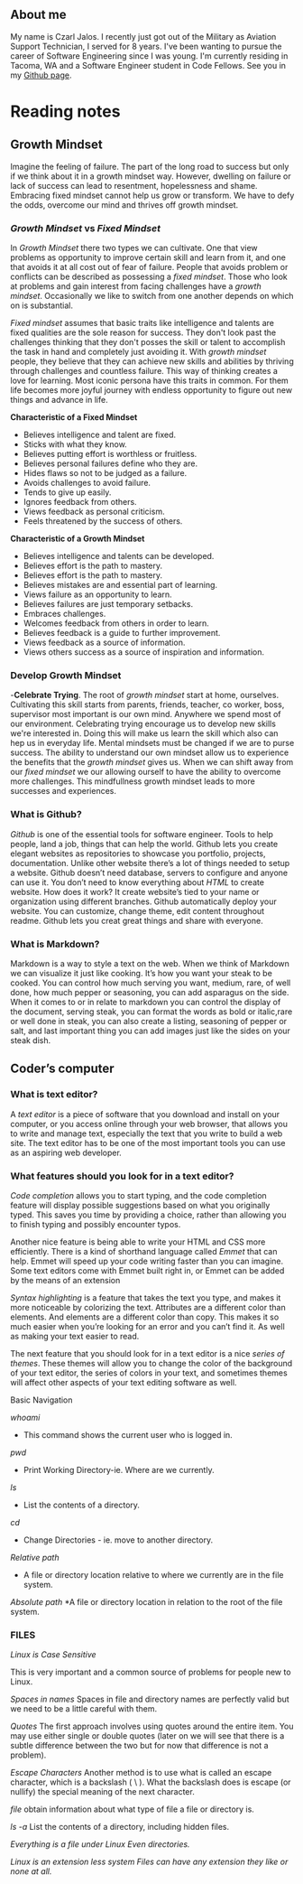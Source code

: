 ## About me

  My name is Czarl Jalos. I recently just got out of the Military as Aviation Support Technician, I served for 8 years. I've been wanting to pursue the career of Software Engineering since I was young. I'm currently residing in Tacoma, WA and a Software Engineer student in Code Fellows. See you in my [Github page](https://github.com/cfJalos).


# Reading notes  




## Growth Mindset

  Imagine the feeling of failure. The part of the long road to success but only if we think about it in a growth mindset way. However, dwelling on failure or lack of success can lead to resentment, hopelessness and shame. Embracing fixed mindset cannot help us grow or transform. We have to defy the odds, overcome our mind and thrives off growth mindset. 



### *Growth Mindset* vs *Fixed Mindset*

  In *Growth Mindset* there two types we can cultivate. One that view problems as opportunity to improve certain skill and learn from it, and one that avoids it at all cost out of fear of failure. People that avoids problem or conflicts can be described as possessing a *fixed mindset*. Those who look at problems and gain interest from facing challenges have a *growth mindset*. Occasionally we like to switch from one another depends on which on is substantial.

  *Fixed mindset* assumes that basic traits like intelligence and talents are fixed qualities are the sole reason for success. They don't look past the challenges thinking that they don't posses the skill or talent to accomplish the task in hand and completely just avoiding it. With *growth mindset* people, they believe that they can achieve new skills and abilities by thriving through challenges and countless failure. This way of thinking creates a love for learning. Most iconic persona have this traits in common. For them life becomes more joyful journey with endless opportunity to figure out new things and advance in life.
 
**Characteristic of a Fixed Mindset**               

* Believes intelligence and talent are fixed.
* Sticks with what they know.
* Believes putting effort is worthless or fruitless.
* Believes personal failures define who they are.
* Hides flaws so not to be judged as a failure.
* Avoids challenges to avoid failure.
* Tends to give up easily.
* Ignores feedback from others.
* Views feedback as personal criticism.
* Feels threatened by the success of others.

**Characteristic of a Growth Mindset**

* Believes intelligence and talents can be developed.
* Believes effort is the path to mastery.
* Believes effort is the path to mastery.
* Believes mistakes are and essential part of learning.
* Views failure as an opportunity to learn.
* Believes failures are just temporary setbacks.
* Embraces challenges.
* Welcomes feedback from others in order to learn.
* Believes feedback is a guide to further improvement.
* Views feedback as a source of information.
* Views others success as a source of inspiration and information.

### Develop Growth Mindset
  
  -**Celebrate Trying**. The root of *growth mindset* start at home, ourselves. Cultivating this skill starts from parents, friends, teacher, co worker, boss, supervisor most important is our own mind. Anywhere we spend most of our environment. Celebrating trying encourage us to develop new skills we're interested in. Doing this will make us learn the skill which also can hep us in everyday life. Mental mindsets must be changed if we are to purse success. The ability to understand our own mindset allow us to experience the benefits that the *growth mindset* gives us. When we can shift away from our *fixed mindset* we our allowing ourself to have the ability to overcome more challenges. This mindfullness growth mindset leads to more successes and experiences.
  
  
### What is Github?

   *Github* is one of the essential tools for software engineer. Tools to help people, land a job, things that can help the world. Github lets you create elegant websites as repositories to showcase you portfolio, projects, documentation. Unlike other website there’s a lot of things needed to setup a website. Github doesn’t need database, servers to configure and anyone can use it. You don’t need to know everything about *HTML* to create website. How does it work? It create website’s tied to your name or organization using different branches. Github automatically deploy your website. You can customize, change theme, edit content throughout readme. Github lets you creat great things and share with everyone.
   
   
### What is Markdown?

  Markdown is a way to style a text on the web. When we think of Markdown we can visualize it just like cooking. It’s how you want your steak to be cooked. You can control how much serving you want,  medium, rare, of well done, how much pepper or seasoning, you can add asparagus on the side. When it comes to or in relate to markdown you can control the display of the document, serving steak, you can format the words as bold or italic,rare or well done in steak, you can also create a listing, seasoning of pepper or salt, and last important thing you can add images just like the sides on your steak dish. 
  
  
## Coder’s computer

### What is text editor?

   A *text editor* is a piece of software that you download and install on your computer, or you access online through your web browser, that allows you to write and manage text, especially the text that you write to build a web site. The text editor has to be one of the most important tools you can use as an aspiring web developer.

### What features should you look for in a text editor? ###

   *Code completion* allows you to start typing, and the code completion feature will display possible suggestions based on what you originally typed. This saves you time by providing a choice, rather than allowing you to finish typing and possibly encounter typos.

   Another nice feature is being able to write your HTML and CSS more efficiently. There is a kind of shorthand language called *Emmet* that can help. Emmet will speed up your code writing faster than you can imagine. Some text editors come with Emmet built right in, or Emmet can be added by the means of an extension


   *Syntax highlighting* is a feature that takes the text you type, and makes it more noticeable by colorizing the text. Attributes are a different color than elements. And elements are a different color than copy. This makes it so much easier when you’re looking for an error and you can’t find it. As well as making your text easier to read.

   The next feature that you should look for in a text editor is a nice *series of themes*. These themes will allow you to change the color of the background of your text editor, the series of colors in your text, and sometimes themes will affect other aspects of your text editing software as well.

			

Basic Navigation

*whoami* 
  * This command shows the current user who is logged in.
  
*pwd*
  * Print Working Directory-ie. Where are we currently.
  
*ls*
  * List the contents of a directory.
  
*cd*
  * Change Directories - ie. move to another directory.

*Relative path*
  * A file or directory location relative to where we currently are in the file system.

*Absolute path*
  *A file or directory location in relation to the root of the file system.


### FILES ###

*Linux is Case Sensitive*

This is very important and a common source of problems for people new to Linux. 

*Spaces in names*
Spaces in file and directory names are perfectly valid but we need to be a little careful with them.

*Quotes*
The first approach involves using quotes around the entire item. You may use either single or double quotes (later on we will see that there is a subtle difference between the two but for now that difference is not a problem).

*Escape Characters*
Another method is to use what is called an escape character, which is a backslash ( \ ). What the backslash does is escape (or nullify) the special meaning of the next character.

*file*
obtain information about what type of file a file or directory is.

*ls -a*
List the contents of a directory, including hidden files.

*Everything is a file under Linux Even directories.*

*Linux is an extension less system Files can have any extension they like or none at all.*
